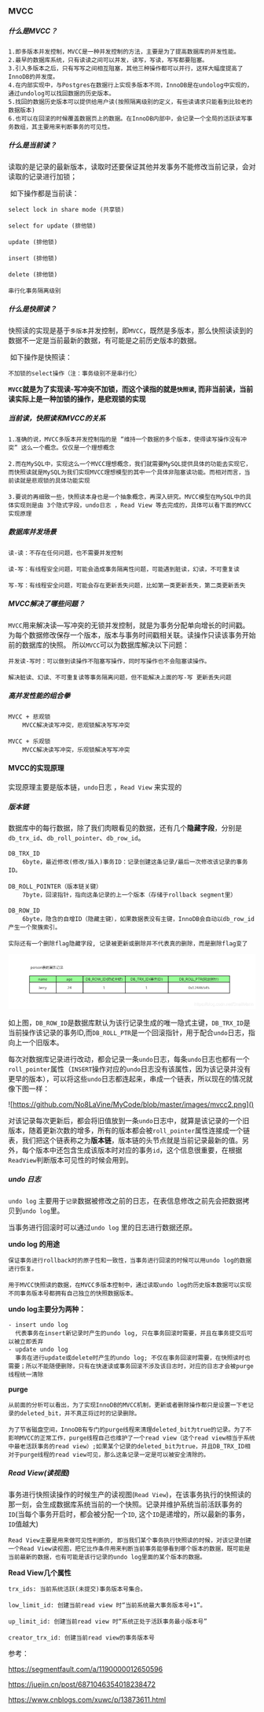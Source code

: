 ### MVCC

##### 什么是MVCC？

~~~
1.即多版本并发控制，MVCC是一种并发控制的方法，主要是为了提高数据库的并发性能。
2.最早的数据库系统，只有读读之间可以并发，读写，写读，写写都要阻塞。
3.引入多版本之后，只有写写之间相互阻塞，其他三种操作都可以并行，这样大幅度提高了InnoDB的并发度。
4.在内部实现中，与Postgres在数据行上实现多版本不同，InnoDB是在undolog中实现的，通过undolog可以找回数据的历史版本。
5.找回的数据历史版本可以提供给用户读(按照隔离级别的定义，有些读请求只能看到比较老的数据版本)
6.也可以在回滚的时候覆盖数据页上的数据。在InnoDB内部中，会记录一个全局的活跃读写事务数组，其主要用来判断事务的可见性。
~~~

##### 什么是当前读？

​	读取的是记录的最新版本，读取时还要保证其他并发事务不能修改当前记录，会对读取的记录进行加锁；

​	如下操作都是当前读：

~~~
select lock in share mode (共享锁)

select for update (排他锁)

update (排他锁)

insert (排他锁)

delete (排他锁)

串行化事务隔离级别
~~~

##### 什么是快照读？

​	快照读的实现是基于`多版本`并发控制，即`MVCC`，既然是多版本，那么快照读读到的数据不一定是当前最新的数据，有可能是之前历史版本的数据。

​	如下操作是快照读：

~~~
不加锁的select操作（注：事务级别不是串行化）
~~~

**`MVCC`就是为了实现读-写冲突不加锁，而这个读指的就是`快照读`, 而非当前读，当前读实际上是一种加锁的操作，是悲观锁的实现**

##### 当前读，快照读和MVCC的关系

 ~~~
1.准确的说，MVCC多版本并发控制指的是 “维持一个数据的多个版本，使得读写操作没有冲突” 这么一个概念。仅仅是一个理想概念

2.而在MySQL中，实现这么一个MVCC理想概念，我们就需要MySQL提供具体的功能去实现它，而快照读就是MySQL为我们实现MVCC理想模型的其中一个具体非阻塞读功能。而相对而言，当前读就是悲观锁的具体功能实现

3.要说的再细致一些，快照读本身也是一个抽象概念，再深入研究。MVCC模型在MySQL中的具体实现则是由 3个隐式字段，undo日志 ，Read View 等去完成的，具体可以看下面的MVCC实现原理
 ~~~

##### 数据库并发场景

~~~
读-读：不存在任何问题，也不需要并发控制

读-写：有线程安全问题，可能会造成事务隔离性问题，可能遇到脏读，幻读，不可重复读

写-写：有线程安全问题，可能会存在更新丢失问题，比如第一类更新丢失，第二类更新丢失
~~~

##### MVCC解决了哪些问题？

`MVCC`用来解决读—写冲突的无锁并发控制，就是为事务分配单向增长的时间戳。为每个数据修改保存一个版本，版本与事务时间戳相关联。读操作只读该事务开始前的数据库的快照。 所以`MVCC`可以为数据库解决以下问题：

~~~
并发读-写时：可以做到读操作不阻塞写操作，同时写操作也不会阻塞读操作。

解决脏读、幻读、不可重复读等事务隔离问题，但不能解决上面的写-写 更新丢失问题
~~~

##### 高并发性能的组合拳

~~~
MVCC + 悲观锁
	MVCC解决读写冲突，悲观锁解决写写冲突

MVCC + 乐观锁
	MVCC解决读写冲突，乐观锁解决写写冲突
~~~



#### MVCC的实现原理

实现原理主要是版本链，`undo`日志 ，`Read View` 来实现的

##### 版本链

数据库中的每行数据，除了我们肉眼看见的数据，还有几个**隐藏字段**，分别是`db_trx_id`、`db_roll_pointer`、`db_row_id`。

~~~
DB_TRX_ID
	6byte，最近修改(修改/插入)事务ID：记录创建这条记录/最后一次修改该记录的事务ID。

DB_ROLL_POINTER（版本链关键）
	7byte，回滚指针，指向这条记录的上一个版本（存储于rollback segment里）

DB_ROW_ID
	6byte，隐含的自增ID（隐藏主键），如果数据表没有主键，InnoDB会自动以db_row_id产生一个聚簇索引。

实际还有一个删除flag隐藏字段, 记录被更新或删除并不代表真的删除，而是删除flag变了
~~~

![](https://github.com/No8LaVine/MyCode/blob/master/images/mvcc1.png)

如上图，`DB_ROW_ID`是数据库默认为该行记录生成的唯一隐式主键，`DB_TRX_ID`是当前操作该记录的事务ID,而`DB_ROLL_PTR`是一个回滚指针，用于配合`undo`日志，指向上一个旧版本。



每次对数据库记录进行改动，都会记录一条`undo`日志，每条`undo`日志也都有一个`roll_pointer`属性（`INSERT`操作对应的`undo`日志没有该属性，因为该记录并没有更早的版本），可以将这些`undo`日志都连起来，串成一个链表，所以现在的情况就像下图一样：

![https://github.com/No8LaVine/MyCode/blob/master/images/mvcc2.png]()

对该记录每次更新后，都会将旧值放到一条`undo`日志中，就算是该记录的一个旧版本，随着更新次数的增多，所有的版本都会被`roll_pointer`属性连接成一个链表，我们把这个链表称之为**版本链**，版本链的头节点就是当前记录最新的值。另外，每个版本中还包含生成该版本时对应的事务`id`，这个信息很重要，在根据`ReadView`判断版本可见性的时候会用到。

##### undo 日志

`undo log` 主要用于`记录`数据被修改之前的日志，在表信息修改之前先会把数据拷贝到`undo log`里。

当事务进行回滚时可以通过`undo log` 里的日志进行数据还原。

**undo log 的用途**

~~~
保证事务进行rollback时的原子性和一致性，当事务进行回滚的时候可以用undo log的数据进行恢复。

用于MVCC快照读的数据，在MVCC多版本控制中，通过读取undo log的历史版本数据可以实现不同事务版本号都拥有自己独立的快照数据版本。
~~~

**undo log主要分为两种：**

~~~
- insert undo log
  代表事务在insert新记录时产生的undo log, 只在事务回滚时需要，并且在事务提交后可以被立即丢弃
- update undo log
  事务在进行update或delete时产生的undo log; 不仅在事务回滚时需要，在快照读时也需要；所以不能随便删除，只有在快速读或事务回滚不涉及该日志时，对应的日志才会被purge线程统一清除
~~~

**purge**

~~~
从前面的分析可以看出，为了实现InnoDB的MVCC机制，更新或者删除操作都只是设置一下老记录的deleted_bit，并不真正将过时的记录删除。

为了节省磁盘空间，InnoDB有专门的purge线程来清理deleted_bit为true的记录。为了不影响MVCC的正常工作，purge线程自己也维护了一个read view（这个read view相当于系统中最老活跃事务的read view）;如果某个记录的deleted_bit为true，并且DB_TRX_ID相对于purge线程的read view可见，那么这条记录一定是可以被安全清除的。
~~~

##### Read View(读视图)

事务进行快照读操作的时候生产的读视图(`Read View`)，在该事务执行的快照读的那一刻，会生成数据库系统当前的一个快照。记录并维护系统当前活跃事务的`ID`(当每个事务开启时，都会被分配一个`ID`, 这个`ID`是递增的，所以最新的事务，`ID`值越大)

~~~
Read View主要是用来做可见性判断的, 即当我们某个事务执行快照读的时候，对该记录创建一个Read View读视图，把它比作条件用来判断当前事务能够看到哪个版本的数据，既可能是当前最新的数据，也有可能是该行记录的undo log里面的某个版本的数据。
~~~

**Read View几个属性**

~~~
trx_ids: 当前系统活跃(未提交)事务版本号集合。

low_limit_id: 创建当前read view 时“当前系统最大事务版本号+1”。

up_limit_id: 创建当前read view 时“系统正处于活跃事务最小版本号”

creator_trx_id: 创建当前read view的事务版本号
~~~





参考：

https://segmentfault.com/a/1190000012650596

https://juejin.cn/post/6871046354018238472

https://www.cnblogs.com/xuwc/p/13873611.html